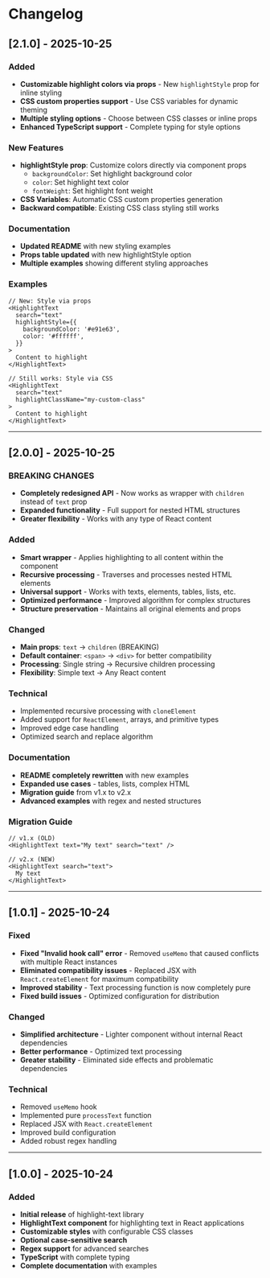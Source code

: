 # Changelog

## [2.1.0] - 2025-10-25

### **Added**
- **Customizable highlight colors via props** - New `highlightStyle` prop for inline styling
- **CSS custom properties support** - Use CSS variables for dynamic theming
- **Multiple styling options** - Choose between CSS classes or inline props
- **Enhanced TypeScript support** - Complete typing for style options

### **New Features**
- **highlightStyle prop**: Customize colors directly via component props
  - `backgroundColor`: Set highlight background color
  - `color`: Set highlight text color  
  - `fontWeight`: Set highlight font weight
- **CSS Variables**: Automatic CSS custom properties generation
- **Backward compatible**: Existing CSS class styling still works

### **Documentation**
- **Updated README** with new styling examples
- **Props table updated** with new highlightStyle option
- **Multiple examples** showing different styling approaches

### **Examples**
```tsx
// New: Style via props
<HighlightText 
  search="text"
  highlightStyle={{
    backgroundColor: '#e91e63',
    color: '#ffffff',
  }}
>
  Content to highlight
</HighlightText>

// Still works: Style via CSS
<HighlightText 
  search="text"
  highlightClassName="my-custom-class"
>
  Content to highlight
</HighlightText>
```

---

## [2.0.0] - 2025-10-25

### **BREAKING CHANGES**
- **Completely redesigned API** - Now works as wrapper with `children` instead of `text` prop
- **Expanded functionality** - Full support for nested HTML structures
- **Greater flexibility** - Works with any type of React content

### **Added**
- **Smart wrapper** - Applies highlighting to all content within the component
- **Recursive processing** - Traverses and processes nested HTML elements
- **Universal support** - Works with texts, elements, tables, lists, etc.
- **Optimized performance** - Improved algorithm for complex structures
- **Structure preservation** - Maintains all original elements and props

### **Changed**
- **Main props**: `text` → `children` (BREAKING)
- **Default container**: `<span>` → `<div>` for better compatibility
- **Processing**: Single string → Recursive children processing
- **Flexibility**: Simple text → Any React content

### **Technical**
- Implemented recursive processing with `cloneElement`
- Added support for `ReactElement`, arrays, and primitive types
- Improved edge case handling
- Optimized search and replace algorithm

### **Documentation**
- **README completely rewritten** with new examples
- **Expanded use cases** - tables, lists, complex HTML
- **Migration guide** from v1.x to v2.x
- **Advanced examples** with regex and nested structures

### **Migration Guide**
```tsx
// v1.x (OLD)
<HighlightText text="My text" search="text" />

// v2.x (NEW)
<HighlightText search="text">
  My text
</HighlightText>
```

---

## [1.0.1] - 2025-10-24

### Fixed
- **Fixed "Invalid hook call" error** - Removed `useMemo` that caused conflicts with multiple React instances
- **Eliminated compatibility issues** - Replaced JSX with `React.createElement` for maximum compatibility
- **Improved stability** - Text processing function is now completely pure
- **Fixed build issues** - Optimized configuration for distribution

### Changed
- **Simplified architecture** - Lighter component without internal React dependencies
- **Better performance** - Optimized text processing
- **Greater stability** - Eliminated side effects and problematic dependencies

### Technical
- Removed `useMemo` hook
- Implemented pure `processText` function
- Replaced JSX with `React.createElement`
- Improved build configuration
- Added robust regex handling

---

## [1.0.0] - 2025-10-24

### Added
- **Initial release** of highlight-text library
- **HighlightText component** for highlighting text in React applications
- **Customizable styles** with configurable CSS classes
- **Optional case-sensitive search**
- **Regex support** for advanced searches
- **TypeScript** with complete typing
- **Complete documentation** with examples